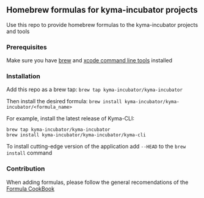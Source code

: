 ## Homebrew formulas for kyma-incubator projects
Use this repo to provide homebrew formulas to the kyma-incubator projects and tools

### Prerequisites
Make sure you have [brew](https://brew.sh/) and [xcode command line tools](https://stackoverflow.com/questions/9329243/xcode-install-command-line-tools) installed
 
### Installation
Add this repo as a brew tap: `brew tap kyma-incubator/kyma-incubator`

Then install the desired formula: `brew install kyma-incubator/kyma-incubator/<formula_name>`

For example, install the latest release of Kyma-CLI:

	brew tap kyma-incubator/kyma-incubator
	brew install kyma-incubator/kyma-incubator/kyma-cli


To install cutting-edge version of the application add `--HEAD` to the `brew install` command

### Contribution
When adding formulas, please follow the general recomendations of the [Formula CookBook](https://docs.brew.sh/Formula-Cookbook)
